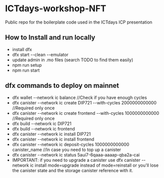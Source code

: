# ICTdays-workshop-NFT
Public repo for the boilerplate code used in the ICTdays ICP presentation


## How to Install and run locally
- install dfx
- dfx start --clean --emulator
- update admin in .mo files (search TODO to find them easily)
- npm run setup
- npm run start

## dfx commands to deploy on mainnet
- dfx wallet --network ic balance //Check if you have enough cycles
- dfx canister --network ic create DIP721 --with-cycles 2000000000000 //Required only once
- dfx canister --network ic create frontend --with-cycles 1000000000000 //Required only once
- dfx build --network ic DIP721
- dfx build --network ic frontend
- dfx canister --network ic install DIP721
- dfx canister --network ic install frontend
- dfx canister --network ic deposit-cycles 1000000000000 canister_name //In case you need to top up a canister
- dfx canister --network ic status  5aui7-6qaaa-aaaap-qba2a-cai
- IMPORTANT: if you need to upgrade a canister use  dfx canister --network ic install mode=upgrade instead of mode=reinstall or you'll lose the canister state and the storage canister reference with it.